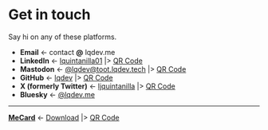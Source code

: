 # Get in touch

Say hi on any of these platforms.

- **Email** <- contact **@** lqdev.me
- **LinkedIn** <- [lquintanilla01](/linkedin) |> [QR Code](/images/contact/qr-linkedin.svg)
- **Mastodon** <-  [@lqdev@toot.lqdev.tech](/mastodon) |> [QR Code](/images/contact/qr-mastodon.svg)
- **GitHub** <- [lqdev](/github) |> [QR Code](/images/contact/qr-github.svg)
- **X (formerly Twitter)** <- [ljquintanilla](/twitter) |> [QR Code](/images/contact/qr-twitter.svg)
- **Bluesky** <- [@lqdev.me](/bluesky)

---

**[MeCard](https://en.wikipedia.org/wiki/MeCard_(QR_code))** <- [Download](/mecard.txt) |> [QR Code](/images/contact/qr-mecard.svg)